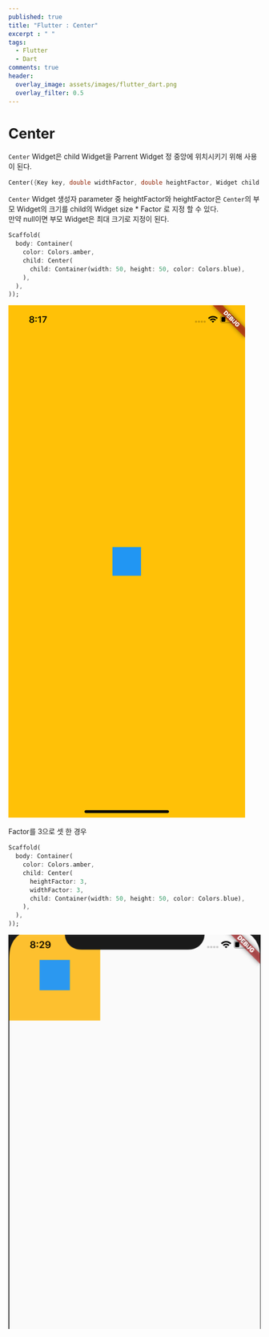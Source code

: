 ```yaml
---
published: true
title: "Flutter : Center"
excerpt : " "
tags: 
  - Flutter
  - Dart
comments: true
header:
  overlay_image: assets/images/flutter_dart.png
  overlay_filter: 0.5
---
```

# Center 

`Center` Widget은 child Widget을 Parrent Widget 정 중앙에 위치시키기 위해 사용이 된다.

~~~dart
Center({Key key, double widthFactor, double heightFactor, Widget child })
~~~

`Center` Widget 생성자 parameter 중 heightFactor와 heightFactor은 `Center`의 부모 Widget의 크기를 child의 Widget size * Factor 로 지정 할 수 있다. <br>
만약 null이면 부모 Widget은 최대 크기로 지정이 된다.

~~~dart
Scaffold(
  body: Container(
    color: Colors.amber,
    child: Center(
      child: Container(width: 50, height: 50, color: Colors.blue),
    ),
  ),
));
~~~
![](/assets/images/center.png)

Factor를 3으로 셋 한 경우

~~~dart
Scaffold(
  body: Container(
    color: Colors.amber,
    child: Center(
      heightFactor: 3,
      widthFactor: 3,
      child: Container(width: 50, height: 50, color: Colors.blue),
    ),
  ),
));
~~~
![](/assets/images/center-2.png)

